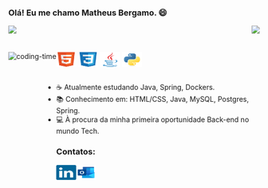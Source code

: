 ### Olá! Eu me chamo Matheus Bergamo. 😄

<div>
  <img  height="180em" src="https://github-readme-stats-mathbergamo.vercel.app/api?username=MathBergamo&show_icons=true&theme=noctis_minimus&include_all_commits=true&count_private=true"/>
  <img align="right" height="180em" src="https://github-readme-stats-mathbergamo.vercel.app/api/top-langs/?username=MathBergamo&layout=compact&langs_count=16&theme=noctis_minimus"/>
</div>
<br>
<div  align="left"> 
  <div style="display: inline_block"><br>
    <img align="left" height="250" alt="coding-time" src="code.gif">
    <img align="center" height="30" width="40" alt="html-icon" src="https://raw.githubusercontent.com/devicons/devicon/master/icons/html5/html5-original.svg">
    <img align="center" height="30" width="40" alt="css-icon" src="https://raw.githubusercontent.com/devicons/devicon/master/icons/css3/css3-original.svg">
    <img align="center" height="30" width="40" alt="java-icon" src="https://raw.githubusercontent.com/devicons/devicon/master/icons/java/java-original.svg">
    <img align="center" height="30" width="40" alt="python-icon" src="https://raw.githubusercontent.com/devicons/devicon/master/icons/python/python-original.svg">
   </div>
<br>
  
- ☕ Atualmente estudando Java, Spring, Dockers.
- 📚 Conhecimento em: HTML/CSS, Java, MySQL, Postgres, Spring.
- 💻 À procura da minha primeira oportunidade Back-end no mundo Tech.

<div style="display: inline_block">
<h3 align="left">Contatos:</h1>
<a href = "https://www.linkedin.com/in/matheusbergamo/">
<img align="left" height="30" width="40" alt="linkedin-icon" src="linkedin.svg" />
</a>
   <a href = "mailto: matheusbergamo@hotmail.com">
      <img height="30" width="40" alt="outlook.icon" src="outlook.svg">
      </a>
</div>
